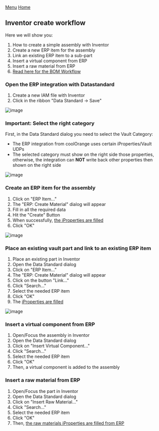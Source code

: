 [Menu](../README.md) [Home](./home.md)
## Inventor create workflow

Here we will show you:
1. How to create a simple assembly with Inventor
1. Create a new ERP item for the assembly
1. Link an existing ERP item to a sub-part
1. Insert a virtual component from ERP
1. Insert a raw material from ERP
1. [Read here for the BOM Workflow](https://github.com/coolOrangeLabs/powerGateTemplate/wiki/BOM-Workflow)

### Open the ERP integration with Datastandard

1. Create a new IAM file with Inventor
1. Click in the ribbon "Data Standard -> Save"

![image](https://user-images.githubusercontent.com/36075173/82910240-af065900-9f6a-11ea-8100-96310845322b.png)

### Important: Select the right category

First, in the Data Standard dialog you need to select the Vault Category:
+ The ERP integration from coolOrange uses certain iProperties/Vault UDPs
+ The selected category must show on the right side those properties, otherwise, the integration can **NOT** write back other properties then shown on the right side

![image](https://user-images.githubusercontent.com/36075173/84364125-fb3ed380-abcf-11ea-85f0-b158b0ee8755.png)

### Create an ERP item for the assembly

1. Click on "ERP Item..."
1. The "ERP: Create Material" dialog will appear
1. Fill in all the required data
1. Hit the "Create" Button
1. When successfully, [the iProperties are filled](https://github.com/coolOrangeLabs/powerGateTemplate/wiki/ERP-Item-Mapping)
1. Click "OK"

![image](https://user-images.githubusercontent.com/36075173/82911969-ce05ea80-9f6c-11ea-8993-2089886ffa2a.png)

### Place an existing vault part and link to an existing ERP item

1. Place an existing part in Inventor
1. Open the Data Standard dialog
1. Click on "ERP Item..."
1. The "ERP: Create Material" dialog will appear
1. Click on the button "Link..."
1. Click "Search..."
1. Select the needed ERP item
1. Click "OK"
1. The [iProperties are filled](https://github.com/coolOrangeLabs/powerGateTemplate/wiki/ERP-Item-Mapping)

![image](https://user-images.githubusercontent.com/36075173/82912213-19b89400-9f6d-11ea-8799-3fbac6aaffed.png)

### Insert a virtual component from ERP

1. Open/Focus the assembly in Inventor
1. Open the Data Standard dialog
1. Click on "Insert Virtual Component..."
1. Click "Search..."
1. Select the needed ERP item
1. Click "OK"
1. Then, a virtual component is added to the assembly

### Insert a raw material from ERP

1. Open/Focus the part in Inventor
1. Open the Data Standard dialog
1. Click on "Insert Raw Material..."
1. Click "Search..."
1. Select the needed ERP item
1. Click "OK"
1. Then, [the raw materials iProperties are filled from ERP](https://github.com/coolOrangeLabs/powerGateTemplate/wiki/ERP-Item-Mapping)

